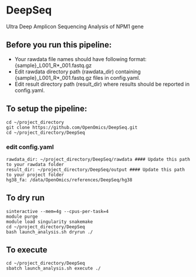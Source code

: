 # DeepSeq
Ultra Deep Amplicon Sequencing Analysis of NPM1 gene

## Before you run this pipeline:
- Your rawdata file names should have following format: {sample}_L001_R*_001.fastq.gz
- Edit rawdata directory path (rawdata_dir) containing {sample}_L001_R*_001.fastq.gz files in config.yaml.
- Edit result directory path (result_dir) where results should be reported in config.yaml.

## To setup the pipeline:
```
cd ~/project_directory
git clone https://github.com/OpenOmics/DeepSeq.git
cd ~/project_directory/DeepSeq
```

### edit config.yaml
```
rawdata_dir: ~/project_directory/DeepSeq/rawdata #### Update this path to your rawdata folder
result_dir: ~/project_directory/DeepSeq/output #### Update this path to your project folder
hg38_fa: /data/OpenOmics/references/DeepSeq/hg38
```

## To dry run
```
sinteractive --mem=4g --cpus-per-task=4
module purge
module load singularity snakemake
cd ~/project_directory/DeepSeq
bash launch_analysis.sh dryrun ./
```

## To execute
```
cd ~/project_directory/DeepSeq
sbatch launch_analysis.sh execute ./
```
